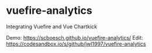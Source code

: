 # vuefire-analytics
Integrating Vuefire and Vue Chartkick

Demo: https://scboesch.github.io/vuefire-analytics/
Edit: https://codesandbox.io/s/github/jwl1997/vuefire-analytics

